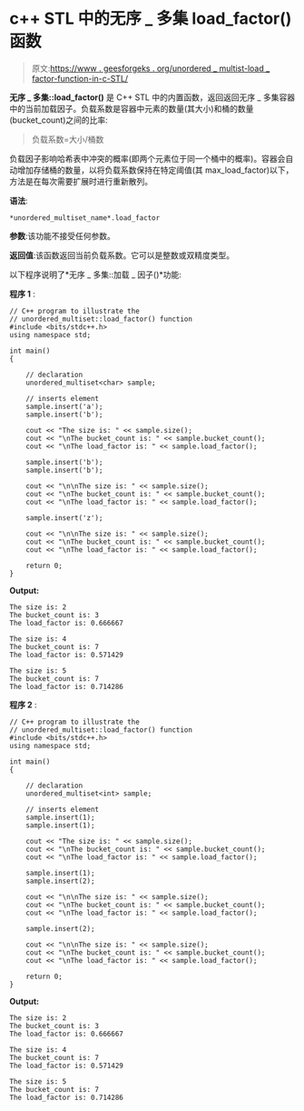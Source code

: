# c++ STL 中的无序 _ 多集 load_factor()函数

> 原文:[https://www . geesforgeks . org/unordered _ multist-load _ factor-function-in-c-STL/](https://www.geeksforgeeks.org/unordered_multiset-load_factor-function-in-c-stl/)

**无序 _ 多集::load_factor()** 是 C++ STL 中的内置函数，返回返回无序 _ 多集容器中的当前加载因子。负载系数是容器中元素的数量(其大小)和桶的数量(bucket_count)之间的比率:

> 负载系数=大小/桶数

负载因子影响哈希表中冲突的概率(即两个元素位于同一个桶中的概率)。容器会自动增加存储桶的数量，以将负载系数保持在特定阈值(其 max_load_factor)以下，方法是在每次需要扩展时进行重新散列。

**语法**:

```
*unordered_multiset_name*.load_factor
```

**参数**:该功能不接受任何参数。

**返回值**:该函数返回当前负载系数。它可以是整数或双精度类型。

以下程序说明了*无序 _ 多集::加载 _ 因子()*功能:

**程序 1** :

```
// C++ program to illustrate the
// unordered_multiset::load_factor() function
#include <bits/stdc++.h>
using namespace std;

int main()
{

    // declaration
    unordered_multiset<char> sample;

    // inserts element
    sample.insert('a');
    sample.insert('b');

    cout << "The size is: " << sample.size();
    cout << "\nThe bucket_count is: " << sample.bucket_count();
    cout << "\nThe load_factor is: " << sample.load_factor();

    sample.insert('b');
    sample.insert('b');

    cout << "\n\nThe size is: " << sample.size();
    cout << "\nThe bucket_count is: " << sample.bucket_count();
    cout << "\nThe load_factor is: " << sample.load_factor();

    sample.insert('z');

    cout << "\n\nThe size is: " << sample.size();
    cout << "\nThe bucket_count is: " << sample.bucket_count();
    cout << "\nThe load_factor is: " << sample.load_factor();

    return 0;
}
```

**Output:**

```
The size is: 2
The bucket_count is: 3
The load_factor is: 0.666667

The size is: 4
The bucket_count is: 7
The load_factor is: 0.571429

The size is: 5
The bucket_count is: 7
The load_factor is: 0.714286

```

**程序 2** :

```
// C++ program to illustrate the
// unordered_multiset::load_factor() function
#include <bits/stdc++.h>
using namespace std;

int main()
{

    // declaration
    unordered_multiset<int> sample;

    // inserts element
    sample.insert(1);
    sample.insert(1);

    cout << "The size is: " << sample.size();
    cout << "\nThe bucket_count is: " << sample.bucket_count();
    cout << "\nThe load_factor is: " << sample.load_factor();

    sample.insert(1);
    sample.insert(2);

    cout << "\n\nThe size is: " << sample.size();
    cout << "\nThe bucket_count is: " << sample.bucket_count();
    cout << "\nThe load_factor is: " << sample.load_factor();

    sample.insert(2);

    cout << "\n\nThe size is: " << sample.size();
    cout << "\nThe bucket_count is: " << sample.bucket_count();
    cout << "\nThe load_factor is: " << sample.load_factor();

    return 0;
}
```

**Output:**

```
The size is: 2
The bucket_count is: 3
The load_factor is: 0.666667

The size is: 4
The bucket_count is: 7
The load_factor is: 0.571429

The size is: 5
The bucket_count is: 7
The load_factor is: 0.714286

```